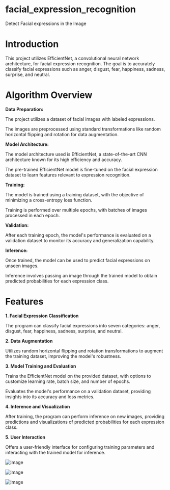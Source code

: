 # facial_expression_recognition
Detect Facial expressions in the Image

# Introduction

This project utilizes EfficientNet, a convolutional neural network architecture, for facial expression recognition. The goal is to accurately classify facial expressions such as anger, disgust, fear, happiness, sadness, surprise, and neutral.

# Algorithm Overview

**Data Preparation:**


The project utilizes a dataset of facial images with labeled expressions.

The images are preprocessed using standard transformations like random horizontal flipping and rotation for data augmentation.

**Model Architecture:**


The model architecture used is EfficientNet, a state-of-the-art CNN architecture known for its high efficiency and accuracy.

The pre-trained EfficientNet model is fine-tuned on the facial expression dataset to learn features relevant to expression recognition.

**Training:**


The model is trained using a training dataset, with the objective of minimizing a cross-entropy loss function.

Training is performed over multiple epochs, with batches of images processed in each epoch.

**Validation:**


After each training epoch, the model's performance is evaluated on a validation dataset to monitor its accuracy and generalization capability.

**Inference:**


Once trained, the model can be used to predict facial expressions on unseen images.

Inference involves passing an image through the trained model to obtain predicted probabilities for each expression class.


# Features

**1. Facial Expression Classification**

The program can classify facial expressions into seven categories: anger, disgust, fear, happiness, sadness, surprise, and neutral.

**2. Data Augmentation**

Utilizes random horizontal flipping and rotation transformations to augment the training dataset, improving the model's robustness.

**3. Model Training and Evaluation**

Trains the EfficientNet model on the provided dataset, with options to customize learning rate, batch size, and number of epochs.

Evaluates the model's performance on a validation dataset, providing insights into its accuracy and loss metrics.

**4. Inference and Visualization**

After training, the program can perform inference on new images, providing predictions and visualizations of predicted probabilities for each expression class.

**5. User Interaction**

Offers a user-friendly interface for configuring training parameters and interacting with the trained model for inference.

![image](https://github.com/gupta-aditya2106/facial_expression_recognition/assets/138894794/8597dfd2-6f56-4fc7-8bde-1e1afcdef97f)

![image](https://github.com/gupta-aditya2106/facial_expression_recognition/assets/138894794/49889033-840c-4cd2-8d47-1ada7796c980)

![image](https://github.com/gupta-aditya2106/facial_expression_recognition/assets/138894794/a507cb5a-90cc-4082-992c-81ff75953175)


